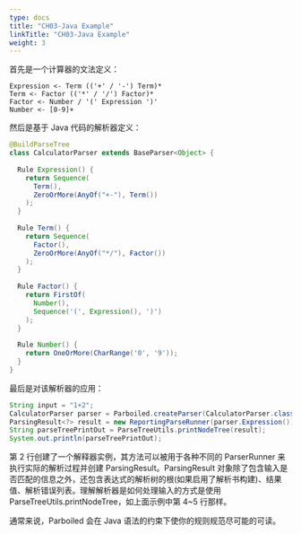 ```yaml
---
type: docs
title: "CH03-Java Example"
linkTitle: "CH03-Java Example"
weight: 3
---
```


首先是一个计算器的文法定义：

```
Expression <- Term (('+' / '-') Term)*
Term <- Factor (('*' / '/') Factor)*
Factor <- Number / '(' Expression ')'
Number <- [0-9]+
```

然后是基于 Java 代码的解析器定义：

```java
@BuildParseTree
class CalculatorParser extends BaseParser<Object> {
  
  Rule Expression() {
    return Sequence(
      Term(),
      ZeroOrMore(AnyOf("+-"), Term())
    );
  }
  
  Rule Term() {
    return Sequence(
      Factor(),
      ZeroOrMore(AnyOf("*/"), Factor())
    );
  }
  
  Rule Factor() {
    return FirstOf(
      Number(),
      Sequence('(', Expression(), ')')
    );
  }
  
  Rule Number() {
    return OneOrMore(CharRange('0', '9'));
  }
}
```

最后是对该解析器的应用：

```java
String input = "1+2";
CalculatorParser parser = Parboiled.createParser(CalculatorParser.class);
ParsingResult<?> result = new ReportingParseRunner(parser.Expression()).run(input);
String parseTreePrintOut = ParseTreeUtils.printNodeTree(result);
System.out.println(parseTreePrintOut);
```

第 2 行创建了一个解释器实例，其方法可以被用于各种不同的 ParserRunner 来执行实际的解析过程并创建 ParsingResult。ParsingResult 对象除了包含输入是否匹配的信息之外，还包含表达式的解析树的根(如果启用了解析书构建)、结果值、解析错误列表。理解解析器是如何处理输入的方式是使用 ParseTreeUtils.printNodeTree，如上面示例中第 4~5 行那样。

通常来说，Parboiled 会在 Java 语法的约束下使你的规则规范尽可能的可读。